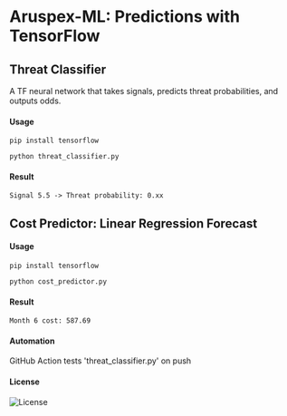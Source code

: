 # Aruspex-ML: Predictions with TensorFlow

## Threat Classifier
A TF neural network that takes signals, predicts threat probabilities, and outputs odds.

#### Usage
```
pip install tensorflow
```
```
python threat_classifier.py
```

#### Result
```
Signal 5.5 -> Threat probability: 0.xx
```

## Cost Predictor: Linear Regression Forecast

#### Usage
```
pip install tensorflow
```
```
python cost_predictor.py
```

#### Result
```
Month 6 cost: 587.69
```

#### Automation
GitHub Action tests 'threat_classifier.py' on push


#### License
![License](https://img.shields.io/badge/License-Apache%202.0-blue.svg)

